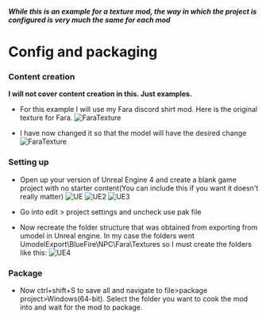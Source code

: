 ***While this is an example for a texture mod, the way in which the project is configured is very much the same for each mod***

# Config and packaging

### Content creation
**I will not cover content creation in this. Just examples.**
- For this example I will use my Fara discord shirt mod. Here is the original texture for Fara.
![FaraTexture](https://user-images.githubusercontent.com/71292624/144013420-4a950ba0-0815-47ed-90da-7796aae2a46c.png)

- I have now changed it so that the model will have the desired change
![FaraTexture](https://user-images.githubusercontent.com/71292624/144013468-f53bd02f-390e-438d-ba8d-af243066a69d.png)

### Setting up
- Open up your version of Unreal Engine 4 and create a blank game project with no starter content(You can include this if you want it doesn't really matter)
![UE](https://user-images.githubusercontent.com/71292624/144013512-cecb0828-7078-4e27-91e4-b3a3e04d6396.PNG)
![UE2](https://user-images.githubusercontent.com/71292624/144013508-530a25ba-d00a-448e-8ba2-59e2edd06a00.PNG)
![UE3](https://user-images.githubusercontent.com/71292624/144013511-4952b92b-2490-4d79-bca7-10f0a0cfe8dc.PNG)

- Go into edit > project settings and uncheck use pak file

- Now recreate the folder structure that was obtained from exporting from umodel in Unreal engine. In my case the folders went UmodelExport\BlueFire\NPC\Fara\Textures so I must create the folders like this:
![UE4](https://user-images.githubusercontent.com/71292624/144013559-8313cc9c-8440-48f6-a284-e7bb62a47bc4.PNG)


### Package
- Now ctrl+shift+S to save all and navigate to file>package project>Windows(64-bit). Select the folder you want to cook the mod into and wait for the mod to package.